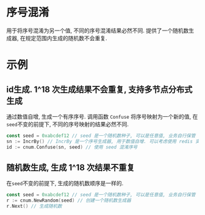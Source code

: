 # 序号混淆

用于将序号混淆为另一个值, 不同的序号混淆结果必然不同.
提供了一个随机数生成器, 在规定范围内生成的随机数不会重复.

# 示例

## id生成. 1^18 次生成结果不会重复, 支持多节点分布式生成

通过数值自增, 生成一个有序序号. 调用函数 `Confuse` 将序号映射为一个新的值, 在`seed`不变的前提下, 不同的序号映射的结果必然不同.

```go
const seed = 0xabcdef12 // seed 是一个随机数种子, 可以是任意值, 业务自行保管
sn := IncrBy() // IncrBy 是一个序号生成器, 用于数值自增. 可以考虑使用 redis 实现以支持分布式节点生成
id := cnum.Confuse(sn, seed) // 使用 seed 混淆序号 
```

## 随机数生成, 生成 1^18 次结果不重复

在`seed`不变的前提下, 生成的随机数顺序是一样的.

```go
const seed = 0xabcdef12 // seed 是一个随机数种子, 可以是任意值, 业务自行保管
r := cnum.NewRandom(seed) // 创建一个随机数生成器
r.Next() // 生成随机数
```
